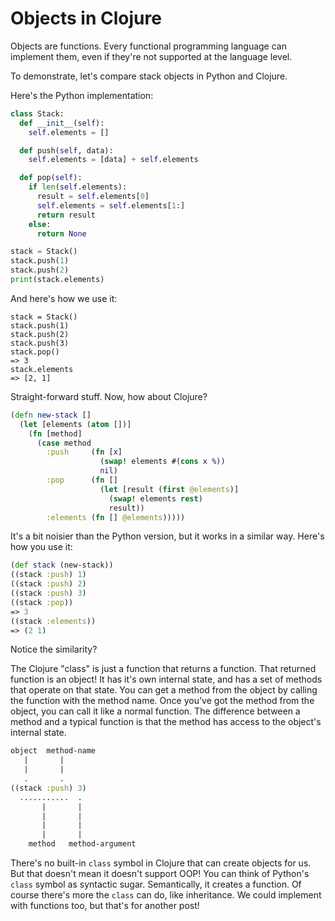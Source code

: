 # Objects in Clojure

Objects are functions. Every functional programming language can implement them, even if they're not supported at the language level.

To demonstrate, let's compare stack objects in Python and Clojure.

Here's the Python implementation:
```Python
class Stack:
  def __init__(self):
    self.elements = []

  def push(self, data):
    self.elements = [data] + self.elements

  def pop(self):
    if len(self.elements):
      result = self.elements[0]
      self.elements = self.elements[1:]
      return result
    else:
      return None

stack = Stack()
stack.push(1)
stack.push(2)
print(stack.elements)
```
And here's how we use it:
```
stack = Stack()
stack.push(1)
stack.push(2)
stack.push(3)
stack.pop()
=> 3
stack.elements 
=> [2, 1]
```
Straight-forward stuff. Now, how about Clojure?

```Clojure
(defn new-stack []
  (let [elements (atom [])]
    (fn [method]
      (case method
        :push     (fn [x]
                    (swap! elements #(cons x %))
                    nil)
        :pop      (fn []
                    (let [result (first @elements)]
                      (swap! elements rest)
                      result))
        :elements (fn [] @elements)))))
```
It's a bit noisier than the Python version, but it works in a similar way. Here's how you use it:
```Clojure
(def stack (new-stack))
((stack :push) 1)
((stack :push) 2)
((stack :push) 3)
((stack :pop))
=> 3
((stack :elements))
=> (2 1)
```
Notice the similarity?

The Clojure "class" is just a function that returns a function. That returned function is an object! It has it's own internal state, and has a set of methods that operate on that state. You can get a method from the object by calling the function with the method name. Once you've got the method from the object, you can call it like a normal function. The difference between a method and a typical function is that the method has access to the object's internal state.

```Clojure
object  method-name
   |       |
   |       |
   .       .
((stack :push) 3)
  ...........  .
       |       |
       |       |
       |       |
       |       |
    method   method-argument
```

There's no built-in `class` symbol in Clojure that can create objects for us. But that doesn't mean it doesn't support OOP! You can think of Python's `class` symbol as syntactic sugar. Semantically, it creates a function. Of course there's more the `class` can do, like inheritance. We could implement with functions too, but that's for another post! 
